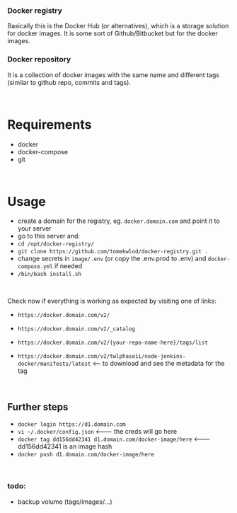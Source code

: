 
### Docker registry

Basically this is the Docker Hub (or alternatives), which is a storage solution for docker images. It is some sort of  Github/Bitbucket but for the docker images.


### Docker repository

It is a collection of docker images with the same name and different tags (similar to github repo, commits and tags).

<br />

# Requirements

- docker
- docker-compose
- git

<br />

# Usage

- create a domain for the registry, eg. `docker.domain.com` and point it to your server
- go to this server and:
- `cd /opt/docker-registry/`
- `git clone https://github.com/tomekwlod/docker-registry.git .`
- change secrets in `image/.env` (or copy the .env.prod to .env) and `docker-compose.yml` if needed
- `/bin/bash install.sh`

<br />

Check now if everything is working as expected by visiting one of links:
* `https://docker.domain.com/v2/`

* `https://docker.domain.com/v2/_catalog`

* `https://docker.domain.com/v2/{your-repo-name-here}/tags/list`

* `https://docker.domain.com/v2/twlphaseii/node-jenkins-docker/manifests/latest` <-- to download and see the metadata for the tag

<br />

## Further steps

- `docker login https://d1.domain.com`
- `vi ~/.docker/config.json`   <--- the creds will go here
- `docker tag dd156dd42341 d1.domain.com/docker-image/here`    <--- dd156dd42341 is an image hash
- `docker push d1.domain.com/docker-image/here`

<br />

### todo:
- backup volume (tags/images/...)
